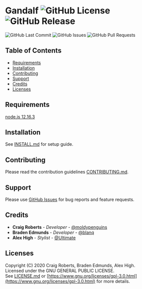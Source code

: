 # Gandalf ![GitHub License](https://img.shields.io/github/license/moldypenguins/Gandalf) ![GitHub Release](https://img.shields.io/github/package-json/v/moldypenguins/Gandalf)
![GitHub Last Commit](https://img.shields.io/github/last-commit/moldypenguins/Gandalf)
![GitHub Issues](https://img.shields.io/github/issues-raw/moldypenguins/Gandalf)
![GitHub Pull Requests](https://img.shields.io/github/issues-pr-raw/moldypenguins/Gandalf)

## Table of Contents
* [Requirements](#requirements)
* [Installation](#installation)
* [Contributing](#contributing)
* [Support](#support)
* [Credits](#credits)
* [Licenses](#licenses)

## Requirements
[node.js 12.16.3](https://nodejs.org/)


## Installation
See [INSTALL.md](INSTALL.md) for setup guide.


## Contributing
Please read the contribution guidelines [CONTRIBUTING.md](CONTRIBUTING.md).


## Support
Please use [GitHub Issues](https://github.com/moldypenguins/Gandalf/issues) for bug reports and feature requests.


## Credits
* **Craig Roberts** - *Developer* - [@moldypenguins](https://t.me/moldypenguins)
* **Braden Edmunds** - *Developer* - [@blanq](https://t.me/blanq4)
* **Alex High** - *Stylist* - [@Ultimate](https://t.me/UltimateNewbie)


## Licenses
Copyright (C) 2020 Craig Roberts, Braden Edmunds, Alex High.  
Licensed under the GNU GENERAL PUBLIC LICENSE.  
See [LICENSE.md](LICENSE.md) or [https://www.gnu.org/licenses/gpl-3.0.html](https://www.gnu.org/licenses/gpl-3.0.html) for more details.

